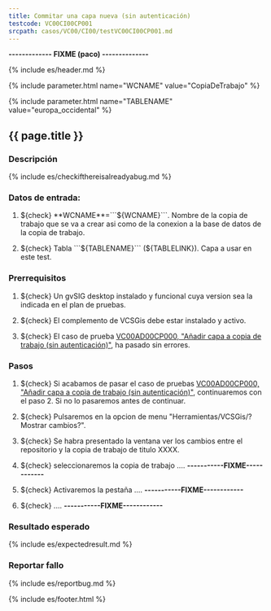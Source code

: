 ```yaml
---
title: Commitar una capa nueva (sin autenticación)
testcode: VC00CI00CP001
srcpath: casos/VC00/CI00/testVC00CI00CP001.md
---
```



**------------- FIXME (paco) --------------**



{% include es/header.md %}

{% include parameter.html name="WCNAME" value="CopiaDeTrabajo" %}

{% include parameter.html name="TABLENAME" value="europa_occidental" %}


## {{ page.title }}

### Descripción


{% include es/checkifthereisalreadyabug.md %}

### Datos de entrada:

1. ${check} **WCNAME**=```${WCNAME}```. Nombre de la copia de trabajo que se va a crear asi como 
   de la conexion a la base de datos de la copia de trabajo. 

2. ${check} Tabla ```${TABLENAME}``` (${TABLELINK}). Capa a usar en este test. 


### Prerrequisitos

1. ${check} Un gvSIG desktop instalado y funcional cuya version sea la indicada en el plan de pruebas.

2. ${check} El complemento de VCSGis debe estar instalado y activo.


3. ${check} El caso de prueba [VC00AD00CP000, "Añadir capa a copia de trabajo (sin autenticación)"](../../AD00/CP000/testVC00AD00CP000.md),
   ha pasado sin errores.

### Pasos

1. ${check} Si acabamos de pasar el caso de pruebas 
   [VC00AD00CP000, "Añadir capa a copia de trabajo (sin autenticación)"](../../AD00/CP000/testVC00AD00CP000.md), 
   continuaremos con el paso 2. 
   Si no lo pasaremos antes de continuar. 
      
2. ${check} Pulsaremos en la opcion de menu "Herramientas/VCSGis/?Mostrar cambios?".

3. ${check} Se habra presentado la ventana ver los cambios entre el repositorio y la copia de trabajo
   de titulo XXXX.

4. ${check} seleccionaremos la copia de trabajo .... **-----------FIXME------------** 

5. ${check} Activaremos la pestaña .... **-----------FIXME------------** 

6. ${check} .... **-----------FIXME------------** 

### Resultado esperado

{% include es/expectedresult.md %}

### Reportar fallo

{% include es/reportbug.md %}

{% include es/footer.html %}
